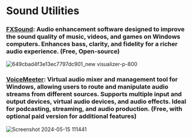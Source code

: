 # Sound Utilities

### [FXSound](https://github.com/fxsound2/fxsound-app): Audio enhancement software designed to improve the sound quality of music, videos, and games on Windows computers. Enhances bass, clarity, and fidelity for a richer audio experience. (Free, Open-source)
![649cbad4f3e13ec7797dc901_new visualizer-p-800](https://github.com/Entree3k/Useful-Software/assets/28127566/5ee33a81-c01f-471b-97ab-dfbf96804677)

### [VoiceMeeter](https://vb-audio.com/Voicemeeter/): Virtual audio mixer and management tool for Windows, allowing users to route and manipulate audio streams from different sources. Supports multiple input and output devices, virtual audio devices, and audio effects. Ideal for podcasting, streaming, and audio production. (Free, with optional paid version for additional features)
![Screenshot 2024-05-15 111441](https://github.com/Entree3k/Useful-Software/assets/28127566/966b19ad-4faa-444a-910e-580e2e1722c3)
